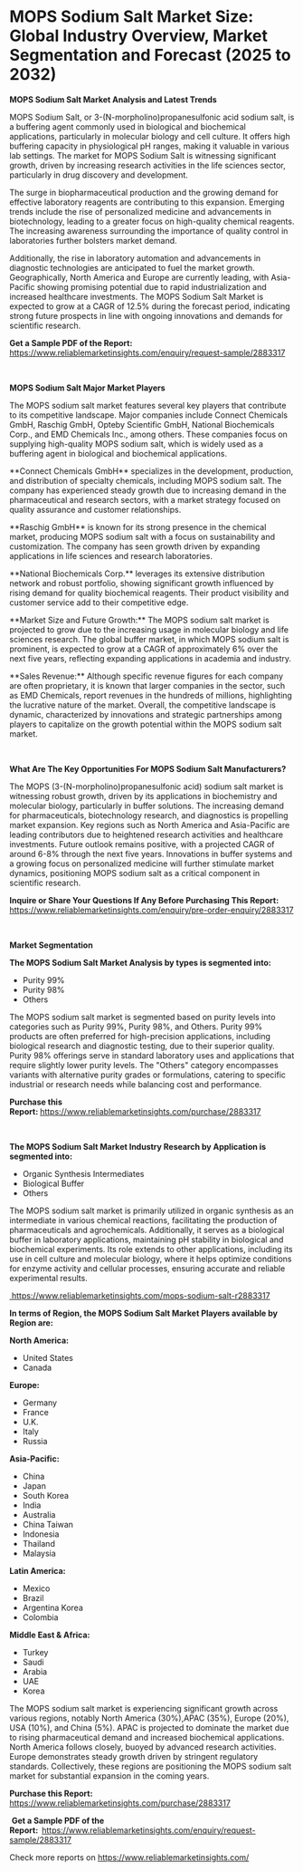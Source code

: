 <p><h1>MOPS Sodium Salt Market Size: Global Industry Overview, Market Segmentation and Forecast (2025 to 2032)</h1></p><p><strong>MOPS Sodium Salt Market Analysis and Latest Trends</strong></p>
<p><p>MOPS Sodium Salt, or 3-(N-morpholino)propanesulfonic acid sodium salt, is a buffering agent commonly used in biological and biochemical applications, particularly in molecular biology and cell culture. It offers high buffering capacity in physiological pH ranges, making it valuable in various lab settings. The market for MOPS Sodium Salt is witnessing significant growth, driven by increasing research activities in the life sciences sector, particularly in drug discovery and development.</p><p>The surge in biopharmaceutical production and the growing demand for effective laboratory reagents are contributing to this expansion. Emerging trends include the rise of personalized medicine and advancements in biotechnology, leading to a greater focus on high-quality chemical reagents. The increasing awareness surrounding the importance of quality control in laboratories further bolsters market demand. </p><p>Additionally, the rise in laboratory automation and advancements in diagnostic technologies are anticipated to fuel the market growth. Geographically, North America and Europe are currently leading, with Asia-Pacific showing promising potential due to rapid industrialization and increased healthcare investments. The MOPS Sodium Salt Market is expected to grow at a CAGR of 12.5% during the forecast period, indicating strong future prospects in line with ongoing innovations and demands for scientific research.</p></p>
<p><strong>Get a Sample PDF of the Report:&nbsp;</strong> <a href="https://www.reliablemarketinsights.com/enquiry/request-sample/2883317?utm_campaign=2280&utm_medium=2&utm_source=Github&utm_content=ia&utm_term=13032025&utm_id=mops-sodium-salt">https://www.reliablemarketinsights.com/enquiry/request-sample/2883317</a></p>
<p>&nbsp;</p>
<p><strong>MOPS Sodium Salt Major Market Players</strong></p>
<p><p>The MOPS sodium salt market features several key players that contribute to its competitive landscape. Major companies include Connect Chemicals GmbH, Raschig GmbH, Opteby Scientific GmbH, National Biochemicals Corp., and EMD Chemicals Inc., among others. These companies focus on supplying high-quality MOPS sodium salt, which is widely used as a buffering agent in biological and biochemical applications.</p><p>**Connect Chemicals GmbH** specializes in the development, production, and distribution of specialty chemicals, including MOPS sodium salt. The company has experienced steady growth due to increasing demand in the pharmaceutical and research sectors, with a market strategy focused on quality assurance and customer relationships.</p><p>**Raschig GmbH** is known for its strong presence in the chemical market, producing MOPS sodium salt with a focus on sustainability and customization. The company has seen growth driven by expanding applications in life sciences and research laboratories.</p><p>**National Biochemicals Corp.** leverages its extensive distribution network and robust portfolio, showing significant growth influenced by rising demand for quality biochemical reagents. Their product visibility and customer service add to their competitive edge.</p><p>**Market Size and Future Growth:** The MOPS sodium salt market is projected to grow due to the increasing usage in molecular biology and life sciences research. The global buffer market, in which MOPS sodium salt is prominent, is expected to grow at a CAGR of approximately 6% over the next five years, reflecting expanding applications in academia and industry.</p><p>**Sales Revenue:** Although specific revenue figures for each company are often proprietary, it is known that larger companies in the sector, such as EMD Chemicals, report revenues in the hundreds of millions, highlighting the lucrative nature of the market. Overall, the competitive landscape is dynamic, characterized by innovations and strategic partnerships among players to capitalize on the growth potential within the MOPS sodium salt market.</p></p>
<p>&nbsp;</p>
<p><strong>What Are The Key Opportunities For MOPS Sodium Salt Manufacturers?</strong></p>
<p><p>The MOPS (3-(N-morpholino)propanesulfonic acid) sodium salt market is witnessing robust growth, driven by its applications in biochemistry and molecular biology, particularly in buffer solutions. The increasing demand for pharmaceuticals, biotechnology research, and diagnostics is propelling market expansion. Key regions such as North America and Asia-Pacific are leading contributors due to heightened research activities and healthcare investments. Future outlook remains positive, with a projected CAGR of around 6-8% through the next five years. Innovations in buffer systems and a growing focus on personalized medicine will further stimulate market dynamics, positioning MOPS sodium salt as a critical component in scientific research.</p></p>
<p><strong>Inquire or Share Your Questions If Any Before Purchasing This Report:</strong> <a href="https://www.reliablemarketinsights.com/enquiry/pre-order-enquiry/2883317?utm_campaign=2280&utm_medium=2&utm_source=Github&utm_content=ia&utm_term=13032025&utm_id=mops-sodium-salt">https://www.reliablemarketinsights.com/enquiry/pre-order-enquiry/2883317</a></p>
<p>&nbsp;</p>
<p><strong>Market Segmentation</strong></p>
<p><strong>The MOPS Sodium Salt Market Analysis by types is segmented into:</strong></p>
<p><ul><li>Purity 99%</li><li>Purity 98%</li><li>Others</li></ul></p>
<p><p>The MOPS sodium salt market is segmented based on purity levels into categories such as Purity 99%, Purity 98%, and Others. Purity 99% products are often preferred for high-precision applications, including biological research and diagnostic testing, due to their superior quality. Purity 98% offerings serve in standard laboratory uses and applications that require slightly lower purity levels. The "Others" category encompasses variants with alternative purity grades or formulations, catering to specific industrial or research needs while balancing cost and performance.</p></p>
<p><strong>Purchase this Report:&nbsp;</strong><a href="https://www.reliablemarketinsights.com/purchase/2883317?utm_campaign=2280&utm_medium=2&utm_source=Github&utm_content=ia&utm_term=13032025&utm_id=mops-sodium-salt">https://www.reliablemarketinsights.com/purchase/2883317</a></p>
<p>&nbsp;</p>
<p><strong>The MOPS Sodium Salt Market Industry Research by Application is segmented into:</strong></p>
<p><ul><li>Organic Synthesis Intermediates</li><li>Biological Buffer</li><li>Others</li></ul></p>
<p><p>The MOPS sodium salt market is primarily utilized in organic synthesis as an intermediate in various chemical reactions, facilitating the production of pharmaceuticals and agrochemicals. Additionally, it serves as a biological buffer in laboratory applications, maintaining pH stability in biological and biochemical experiments. Its role extends to other applications, including its use in cell culture and molecular biology, where it helps optimize conditions for enzyme activity and cellular processes, ensuring accurate and reliable experimental results.</p></p>
<p><a href="https://www.reliablemarketinsights.com/mops-sodium-salt-r2883317?utm_campaign=2280&utm_medium=2&utm_source=Github&utm_content=ia&utm_term=13032025&utm_id=mops-sodium-salt">&nbsp;https://www.reliablemarketinsights.com/mops-sodium-salt-r2883317</a></p>
<p><strong>In terms of Region, the MOPS Sodium Salt Market Players available by Region are:</strong></p>
<p>
    <p> <strong> North America: </strong>
        <ul>
            <li>United States</li>
            <li>Canada</li>
        </ul>
        </p> 
    <p> <strong> Europe: </strong>
        <ul>
            <li>Germany</li>
            <li>France</li>
            <li>U.K.</li>
            <li>Italy</li>
            <li>Russia</li>
        </ul>
        </p> 
    <p> <strong> Asia-Pacific: </strong>
        <ul>
            <li>China</li>
            <li>Japan</li>
            <li>South Korea</li>
            <li>India</li>
            <li>Australia</li>
            <li>China Taiwan</li>
            <li>Indonesia</li>
            <li>Thailand</li>
            <li>Malaysia</li>
        </ul>
        </p> 
    <p> <strong> Latin America: </strong>
        <ul>
            <li>Mexico</li>
            <li>Brazil</li>
            <li>Argentina Korea</li>
            <li>Colombia</li>
        </ul>
        </p> 
    <p> <strong> Middle East & Africa: </strong>
        <ul>
            <li>Turkey</li>
            <li>Saudi</li>
            <li>Arabia</li>
            <li>UAE</li>
            <li>Korea</li>
        </ul>
    </p>
    </p>
<p><p>The MOPS sodium salt market is experiencing significant growth across various regions, notably North America (30%),APAC (35%), Europe (20%), USA (10%), and China (5%). APAC is projected to dominate the market due to rising pharmaceutical demand and increased biochemical applications. North America follows closely, buoyed by advanced research activities. Europe demonstrates steady growth driven by stringent regulatory standards. Collectively, these regions are positioning the MOPS sodium salt market for substantial expansion in the coming years.</p></p>
<p><strong>Purchase this Report: </strong><a href="https://www.reliablemarketinsights.com/purchase/2883317?utm_campaign=2280&utm_medium=2&utm_source=Github&utm_content=ia&utm_term=13032025&utm_id=mops-sodium-salt">https://www.reliablemarketinsights.com/purchase/2883317</a></p>
<p>&nbsp;<strong>Get a Sample PDF of the Report:&nbsp;&nbsp;</strong><a href="https://www.reliablemarketinsights.com/enquiry/request-sample/2883317?utm_campaign=2280&utm_medium=2&utm_source=Github&utm_content=ia&utm_term=13032025&utm_id=mops-sodium-salt">https://www.reliablemarketinsights.com/enquiry/request-sample/2883317</a></p>
<p><strong></strong></p>
<p>Check more reports on <a href="https://www.reliablemarketinsights.com/?utm_campaign=2280&utm_medium=2&utm_source=Github&utm_content=ia&utm_term=13032025&utm_id=mops-sodium-salt">https://www.reliablemarketinsights.com/</a></p>